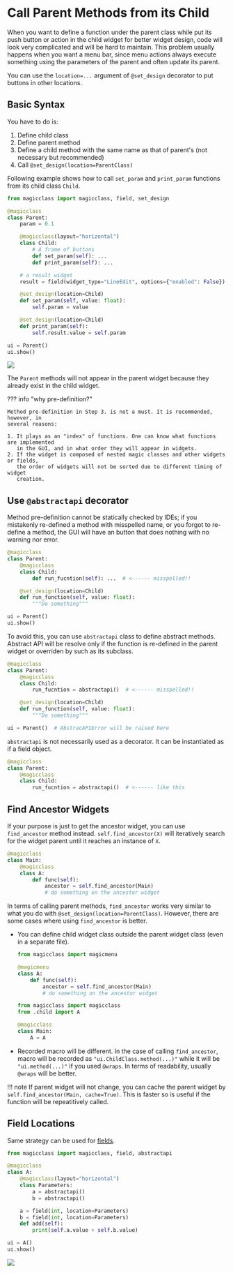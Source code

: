# Call Parent Methods from its Child

When you want to define a function under the parent class while put its push button or
action in the child widget for better widget design, code will look very complicated and
will be hard to maintain. This problem usually happens when you want a menu bar, since
menu actions always execute something using the parameters of the parent and often
update its parent.

You can use the `location=...` argument of `@set_design` decorator to put buttons in
other locations.

## Basic Syntax

You have to do is:

1. Define child class
2. Define parent method
3. Define a child method with the same name as that of parent's (not necessary but
   recommended)
4. Call `@set_design(location=ParentClass)`

Following example shows how to call `set_param` and `print_param` functions from its
child class `Child`.

``` python
from magicclass import magicclass, field, set_design

@magicclass
class Parent:
    param = 0.1

    @magicclass(layout="horizontal")
    class Child:
        # A frame of buttons
        def set_param(self): ...
        def print_param(self): ...

    # a result widget
    result = field(widget_type="LineEdit", options={"enabled": False})

    @set_design(location=Child)
    def set_param(self, value: float):
        self.param = value

    @set_design(location=Child)
    def print_param(self):
        self.result.value = self.param

ui = Parent()
ui.show()
```

![](../_images/location-0.png)

The `Parent` methods will not appear in the parent widget because they already exist in
the child widget.

??? info "why pre-definition?"

    Method pre-definition in Step 3. is not a must. It is recommended, however, in
    several reasons:

    1. It plays as an "index" of functions. One can know what functions are implemented
       in the GUI, and in what order they will appear in widgets.
    2. If the widget is composed of nested magic classes and other widgets or fields,
       the order of widgets will not be sorted due to different timing of widget
       creation.

## Use `@abstractapi` decorator

Method pre-definition cannot be statically checked by IDEs; if you mistakenly re-defined
a method with misspelled name, or you forgot to re-define a method, the GUI will have an
button that does nothing with no warning nor error.

``` python
@magicclass
class Parent:
    @magicclass
    class Child:
        def run_fucntion(self): ...  # <------ misspelled!!

    @set_design(location=Child)
    def run_function(self, value: float):
        """Do something"""

ui = Parent()
ui.show()
```

To avoid this, you can use `abstractapi` class to define abstract methods. Abstract API
will be resolve only if the function is re-defined in the parent widget or overriden by
such as its subclass.

``` python
@magicclass
class Parent:
    @magicclass
    class Child:
        run_fucntion = abstractapi()  # <------ misspelled!!

    @set_design(location=Child)
    def run_function(self, value: float):
        """Do something"""

ui = Parent()  # AbstracAPIError will be raised here
```

`abstractapi` is not necessarily used as a decorator. It can be instantiated as if a
field object.

``` python
@magicclass
class Parent:
    @magicclass
    class Child:
        run_fucntion = abstractapi()  # <------ like this
```

## Find Ancestor Widgets

If your purpose is just to get the ancestor widget, you can use `find_ancestor` method
instead. `self.find_ancestor(X)` will iteratively search for the widget parent until it
reaches an instance of `X`.

``` python
@magicclass
class Main:
    @magicclass
    class A:
        def func(self):
            ancestor = self.find_ancestor(Main)
            # do something on the ancestor widget
```

In terms of calling parent methods, `find_ancestor` works very similar to what you do
with `@set_design(location=ParentClass)`. However, there are some cases where using
`find_ancestor` is better.

- You can define child widget class outside the parent widget class (even in a
  separate file).

    ``` python title="child.py"
    from magicclass import magicmenu

    @magicmenu
    class A:
        def func(self):
            ancestor = self.find_ancestor(Main)
            # do something on the ancestor widget
    ```

    ``` python title="main.py"
    from magicclass import magicclass
    from .child import A

    @magicclass
    class Main:
        A = A
    ```

- Recorded macro will be different. In the case of calling `find_ancestor`, macro will
  be recorded as `"ui.ChildClass.method(...)"` while it will be `"ui.method(...)"` if
  you used `@wraps`. In terms of readability, usually `@wraps` will be better.

!!! note
    If parent widget will not change, you can cache the parent widget by
    `self.find_ancestor(Main, cache=True)`. This is faster so is useful if
    the function will be repeatitively called.

## Field Locations

Same strategy can be used for [fields](../basics/fields.md).

``` python
from magicclass import magicclass, field, abstractapi

@magicclass
class A:
    @magicclass(layout="horizontal")
    class Parameters:
        a = abstractapi()
        b = abstractapi()

    a = field(int, location=Parameters)
    b = field(int, location=Parameters)
    def add(self):
        print(self.a.value + self.b.value)

ui = A()
ui.show()
```

![](../_images/location-1.png)
